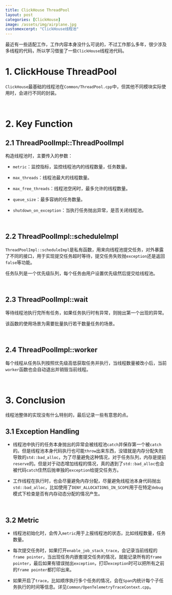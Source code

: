 ```yaml
---
title: ClickHouse ThreadPool  
layout: post
categories: [ClickHouse]
image: /assets/img/airplane.jpg
customexcerpt: "ClickHouse线程池"
---
```


最近有一些适配工作，工作内容本身没什么可说的，不过工作那么多年，很少涉及多线程的代码，所以学习借鉴了一些`ClickHouse`线程池代码。

# 1. ClickHouse ThreadPool

`ClickHouse`最基础的线程池在`Common/ThreadPool.cpp`中，但其他不同模块实际使用时，会进行不同的封装。

<br>

# 2. Key Function

## 2.1 ThreadPoolImpl::ThreadPoolImpl

构造线程池时，主要传入的参数：

- `metric`：监控指标，监控线程池内的线程数量，任务数量。

- `max_threads`：线程池最大的线程数量。

- `max_free_threads`：线程池空闲时，最多允许的线程数量。

- `queue_size`：最多容纳的任务数量。

- `shutdown_on_exception`：当执行任务抛出异常，是否关闭线程池。

<br>

## 2.2 ThreadPoolImpl::scheduleImpl

`ThreadPoolImpl::scheduleImpl`是私有函数，用来向线程池提交任务，对外暴露了不同的接口，用于实现提交任务超时等待，提交任务失败抛`exception`还是返回`false`等功能。

任务队列是一个优先级队列，每个任务由用户设置优先级然后提交给线程池。

<br>

## 2.3 ThreadPoolImpl::wait

等待线程池执行完所有任务，如果任务执行时有异常，则抛出第一个出现的异常。

该函数的使用场景为需要批量执行若干数量任务的场景。

<br>

## 2.4 ThreadPoolImpl::worker

每个线程从任务队列按照优先级高低获取任务并执行，当线程数量被改小后，当前`worker`函数也会自动退出并销毁当前线程。

<br>

# 3. Conclusion

线程池整体的实现没有什么特别的，最后记录一些有意思的点。

## 3.1 Exception Handling

- 线程池中执行的任务本身抛出的异常会被线程池`catch`并保存第一个被`catch`的。但是线程池本身代码执行也可能`throw`出来东西，没错就是内存分配失败导致的`std::bad_alloc`，为了尽量避免这种情况，对于任务队列，内存是提前`reserve`的。但是对于动态增加线程的情况，真的遇到了`std::bad_alloc`也会被代码`catch`住然后抛单独的`exception`给提交任务方。

- 工作线程在执行时，也会尽量避免内存分配，尽量避免线程池本身代码抛出`std::bad_alloc`，比如使用了`DENY_ALLOCATIONS_IN_SCOPE`用于在特定`debug`模式下检查是否有内存动态分配的情况产生。

<br>

## 3.2 Metric

- 线程池初始化时，会传入`metric`用于上报线程池的状态，比如线程数量，任务数量。

- 每次提交任务时，如果打开`enable_job_stack_trace`，会记录当前线程的`frame pointer`，当出现任务内嵌套提交任务的情况，就能记录所有的`frame pointer`，最后如果有错误抛出`exception`，打印`exception`时可以把所有之前的`frame pointer`都打印出来。

- 如果开启了`trace`，比如顺序执行多个任务的情况，会在`Span`内统计每个子任务执行的时间等信息。详见`Common/OpenTelemetryTraceContext.cpp`。


